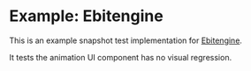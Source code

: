 # Example: Ebitengine

This is an example snapshot test implementation for [Ebitengine](https://ebitengine.org).

It tests the animation UI component has no visual regression.
